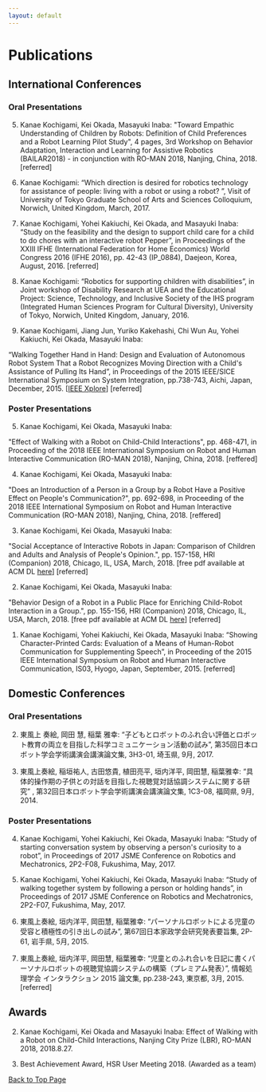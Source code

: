 ```yaml
---
layout: default
---
```


# Publications

## International Conferences

### Oral Presentations
5. Kanae Kochigami, Kei Okada, Masayuki Inaba:
"Toward Empathic Understanding of Children by Robots: Definition of Child Preferences and a Robot Learning Pilot Study", 4 pages, 3rd Workshop on Behavior Adaptation, Interaction and Learning for Assistive Robotics (BAILAR2018) - in conjunction with RO-MAN 2018, Nanjing, China, 2018. [referred]

4. Kanae Kochigami: “Which direction is desired for robotics technology for assistance of people: living with a robot or using a robot? ”, Visit of University of Tokyo Graduate School of Arts and Sciences Colloquium, Norwich, United Kingdom, March, 2017. 

3. <p id="IFHE2016">Kanae Kochigami, Yohei Kakiuchi, Kei Okada, and Masayuki Inaba: “Study on the feasibility and the design to support child care for a child to do chores with an interactive robot Pepper”, in Proceedings of the XXIII IFHE (International Federation for Home Economics) World Congress 2016 (IFHE 2016), pp. 42-43 (IP_0884), Daejeon, Korea, August, 2016. [referred] </p>


2. Kanae Kochigami: “Robotics for supporting children with disabilities”, in Joint workshop of Disability Research at UEA and the Educational Project: Science, Technology, and Inclusive Society of the IHS program (Integrated Human Sciences Program for Cultural Diversity), University of Tokyo, Norwich, United Kingdom, January, 2016.

1. <p id="SII2015"> Kanae Kochigami, Jiang Jun, Yuriko Kakehashi, Chi Wun Au, Yohei Kakiuchi, Kei Okada, Masayuki Inaba:
“Walking Together Hand in Hand: Design and Evaluation of Autonomous Robot System That a Robot Recognizes Moving Direction with a Child's Assistance of Pulling Its Hand”, in Proceedings of the 2015 IEEE/SICE International Symposium on System Integration, pp.738-743, Aichi, Japan, December, 2015. [<a href="https://doi.org/10.1109/SII.2015.7405071">IEEE Xplore</a>] [referred] </p>

### Poster Presentations

5. <p id="RO-MAN2018-1"> Kanae Kochigami, Kei Okada, Masayuki Inaba:
"Effect of Walking with a Robot on Child-Child Interactions", pp. 468-471, in Proceeding of the 2018 IEEE International Symposium on Robot and Human Interactive Communication (RO-MAN 2018), Nanjing, China, 2018. [reffered] </p>

4. <p id="RO-MAN2018-2"> Kanae Kochigami, Kei Okada, Masayuki Inaba:
"Does an Introduction of a Person in a Group by a Robot Have a Positive Effect on People's Communication?", pp. 692-698, in Proceeding of the 2018 IEEE International Symposium on Robot and Human Interactive Communication (RO-MAN 2018), Nanjing, China, 2018. [reffered] </p>

3. <p id="HRI2018-2"> Kanae Kochigami, Kei Okada, Masayuki Inaba:
"Social Acceptance of Interactive Robots in Japan: Comparison of Children and Adults and Analysis of People's Opinion.", pp. 157-158, HRI (Companion) 2018, Chicago, IL, USA, March, 2018. [free pdf available at ACM DL <a href="https://doi.org/10.1145/3173386.3177012">here</a>] [referred] </p>

2. <p id="HRI2018-1"> Kanae Kochigami, Kei Okada, Masayuki Inaba:
"Behavior Design of a Robot in a Public Place for Enriching Child-Robot Interaction in a Group.", pp. 155-156, HRI (Companion) 2018, Chicago, IL, USA, March, 2018. [free pdf available at ACM DL <a href="https://doi.org/10.1145/3173386.3177011">here</a>] [referred] </p>

1. Kanae Kochigami, Yohei Kakiuchi, Kei Okada, Masayuki Inaba:
“Showing Character-Printed Cards: Evaluation of a Means of Human-Robot Communication for Supplementing Speech”, in Proceeding of the 2015 IEEE International Symposium on Robot and Human Interactive Communication, IS03, Hyogo, Japan, September, 2015. [referred] 

## Domestic Conferences

### Oral Presentations

2. <p id="RSJ2017"> 東風上 奏絵, 岡田 慧, 稲葉 雅幸: “子どもとロボットのふれ合い評価とロボット教育の両立を目指した科学コミュニケーション活動の試み”, 第35回日本ロボット学会学術講演会講演論文集, 3H3-01, 埼玉県, 9月, 2017. </p>

1. 東風上奏絵, 稲垣祐人, 古田悠貴, 植田亮平, 垣内洋平, 岡田慧, 稲葉雅幸: “具体的操作期の子供との対話を目指した視聴覚対話協調システムに関する研究” , 第32回日本ロボット学会学術講演会講演論文集, 1C3-08, 福岡県, 9月, 2014. 

### Poster Presentations

4. Kanae Kochigami, Yohei Kakiuchi, Kei Okada, Masayuki Inaba: “Study of starting conversation system by observing a person's curiosity to a robot”, in Proceedings of 2017 JSME Conference on Robotics and Mechatronics, 2P2-F08, Fukushima, May, 2017. 

3. Kanae Kochigami, Yohei Kakiuchi, Kei Okada, Masayuki Inaba: “Study of walking together system by following a person or holding hands”, in Proceedings of 2017 JSME Conference on Robotics and Mechatronics, 2P2-F07, Fukushima, May, 2017.


2. 東風上奏絵, 垣内洋平, 岡田慧, 稲葉雅幸: “パーソナルロボットによる児童の受容と積極性の引き出しの試み”, 第67回日本家政学会研究発表要旨集, 2P-61, 岩手県, 5月, 2015. 

1. 東風上奏絵, 垣内洋平, 岡田慧, 稲葉雅幸: “児童とのふれ合いを日記に書くパーソナルロボットの視聴覚協調システムの構築（プレミアム発表）”, 情報処理学会 インタラクション 2015 論文集, pp.238-243, 東京都, 3月, 2015. [referred]

## Awards

2. Kanae Kochigami, Kei Okada and Masayuki Inaba:
Effect of Walking with a Robot on Child-Child Interactions, Nanjing City Prize (LBR), RO-MAN 2018, 2018.8.27.

1. Best Achievement Award, HSR User Meeting 2018. (Awarded as a team)

<a href="{{ site.baseurl }}/index.html">Back to Top Page</a>